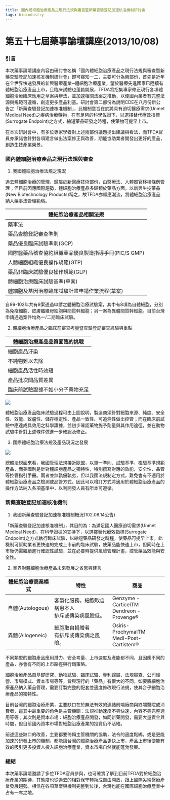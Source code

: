```yaml
---
title: 國內體細胞治療產品之現行法規與審查暨新藥查驗登記加速核准機制研討會
tags: bioindustry
---
```


# 第五十七屆藥事論壇講座(2013/10/08)

### 引言

本次藥事論壇講座內容由研討會名稱「國內體細胞治療產品之現行法規與審查暨新藥查驗登記加速核准機制研討會」即可窺知一二，主要可分為兩部份，首先是近年在全世界快速發展的新興醫療產業─體細胞治療產業，鑒於醫療先進國家已陸續有體細胞治療產品上市，且臨床試驗也蓬勃開展，TFDA將招集專家修正現行各項體細胞治療臨床應用之草案與辦法，並加速相關法案之推動，以便國內業者有完整法源與規範可遵循，創造更多產品利基。研討會第二部份為說明CDE在八月份新公告之「新藥查驗登記加速核准機制」，此機制意旨在於將具有迫切醫療需求(Unmet Medical Need)之疾病治療藥物，在有足夠的科學佐證下，以選擇替代療效指標(Surrogate Endpoint)之方式，縮短藥品研發之時程，使藥物可提早上市。

在本次研討會中，有多位專家學者對上述兩部份議題提出建議與看法，而TFDA官員亦承諾會針對各項建言做出法案修正與改善，期能協助業者開發出更好的產品，創造生技產業榮景。

### 國內體細胞治療產品之現行法規與審查

1. 我國體細胞治療法規之現況

過去體細胞治療的管理，歸屬於新醫療技術部份，由醫療法、人體器官移植條例管理；但目前因應國際趨勢，體細胞治療產品多歸類於藥品方面，以新興生技藥品(New Biotechnology Products)稱之，故TFDA亦順應潮流，將體細胞治療產品納入藥事法管理範疇。

|體細胞治療產品相關法規|
|-|
|藥事法|
|藥品查驗登記審查準則|
|藥品優良臨床試驗準則(GCP)|
|國際醫藥品稽查協約組織藥品優良製造指導手冊(PIC/S GMP)|
|人體細胞組織優良操作規範(GTP)|
|藥品非臨床試驗優良操作規範(GLP)|
|體細胞治療臨床試驗基準(草案)|
|體細胞及基因治療臨床試驗計畫申請作業流程(草案)|

自99-102年共有9案通過申請之體細胞治療試驗案，其中有8項為自體細胞，分別為免疫細胞、皮膚纖維母細胞與間質幹細胞；另一案為異體間質幹細胞。目前台灣申請通過案件均為一/二期臨床試驗。

2. 體細胞治療產品之臨床前審查考量暨查驗登記審查經驗與重點

|體細胞治療產品品質面臨的挑戰|
|-|
|細胞產品汙染|
|不純物難以去除|
|細胞產品活性時效短|
|產品批次間品質差異|
|臨床前試驗證據不如小分子藥物充足|

![](https://i.imgur.com/ACmVPJn.png)

體細胞治療產品臨床試驗過程可由上圖說明，製造商須針對細胞來源、純度、安全性、效能、致瘤性、儲存穩定性、產品一致性、可追溯性做出控管；而在臨床前試驗中應達成具效用之科學證據，並初步確認藥物施予劑量與其作用途徑，並在動物試驗中針對上述條件做進一步確認及修正。

3. 國際體細胞治療法規及產品現況之發展

![](https://i.imgur.com/7j7bfoM.png)

總體法規面來看，我國管理法規接近歐盟，以單一準則、試驗基準、檢驗基準規範產品，而美國則是針對體細胞產品之獨特性，特別撰寫對應的效能、安全性、品管等控管指引手冊。兩者並無孰優孰劣，但以我國法規制定方式，難免會有不適用於體細胞治療產品之檢測或品管方式，因此可以增訂方式將適用於體細胞治療產品的操作方法納入各項基準中，以利開發人員有所本可遵循。

### 新藥查驗登記加速核准機制

1. 我國新藥查驗登記加速核准機制概況(102.08.14公告)

「新藥查驗登記加速核准機制」，其目的為：為滿足國人醫療迫切需求(Unmet Medical Need)，在科學證據的支持下，以選擇替代療效指標(Surrogate Endpoint)之方式執行臨床試驗，以縮短藥品研發之時程，使藥品可提早上市。此機制可幫助業者更快速的完成上市前的臨床試驗，使藥品能快速上市，但同時在上市後仍需繼續進行確認性試驗，並在必要時提供風險管理計畫，控管藥品效能與安全性。

2. 業界對體細胞治療產品未來發展之省思與建言

|體細胞治療商業模式|特性|商品|
|-|-|-|
|自體(Autologous)|客製化服務，細胞取自病患本人<br>排斥或傳染病風險低。|Genzyme - CarticelTM<br>Dendreon - Provenge®|
|異體(Allogeneic)|細胞取自捐贈者<br>有排斥或傳染病之風險。|Osiris- ProchymalTM<br>Medi-Post- Cartistem®|

不同類型的細胞產品應用潛力、安全考量、上市速度及產能都不同，且因應不同的產品，亦會有不同的上市路徑與行銷策略。

細胞治療產品自基礎研究、動物試驗、臨床試驗、專利歸屬、法規審查、公司經營、市場模式、資本市場等等，皆與現行的「藥品」有很大的不同，如要將細胞治療產品納入藥品管理，需要訂製完整的配套並適度修改現行法規，使其合乎細胞治療產品的獨特性。

目前台灣的細胞治療產業，主要缺口在於無法有效的連結前端廠商與終端醫院或消費者，這其中最重要的角色是主管機關：法規推動速度不夠快速、內容不夠完整適用等等；其次則是資本市場：細胞治療產品開發，如同新藥開發，需要大量資金與時間，但目前國內資本市場對細胞治療產業的投資仍不活絡。

前述這些缺口的改善，主要都要倚賴主管機關的協助，法令的適度鬆綁，或是更能加速於研發上市的機制，都能讓台灣的細胞治療產品更快上市，產品上市後便能有效的吸引更多投資人投入細胞治療產業，資本市場自然就能蓬勃發展。

### 總結

本次藥事論壇邀請了多位TFDA官員參與，也可確實了解到目前TFDA對於細胞治療產業的期待，其態度也從過去的相對保守轉換成自由開放，跟上國際尖端醫療產業發展趨勢。相信在各項草案與機制完整到位後，台灣也能在國際細胞治療產業中占有一席之地。